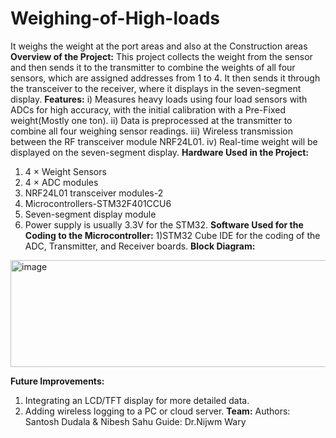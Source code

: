 # Weighing-of-High-loads
It weighs the weight at the port areas and also at the Construction areas
**Overview of the Project:**
This project collects the weight from the sensor and then sends it to the transmitter to combine the weights of all four sensors, which are assigned addresses from 1 to 4. It then sends it through the transceiver to the receiver, where it displays in the seven-segment display.
**Features:**
i) Measures heavy loads using four load sensors with ADCs for high accuracy, with the initial calibration with a Pre-Fixed weight(Mostly one ton).
ii) Data is preprocessed at the transmitter to combine all four weighing sensor readings.
iii) Wireless transmission between the RF transceiver module NRF24L01.
iv) Real-time weight will be displayed on the seven-segment display.
**Hardware Used in the Project:**
1) 4 × Weight Sensors
2) 4 × ADC modules
3) NRF24L01 transceiver modules-2 
4) Microcontrollers-STM32F401CCU6
5) Seven-segment display module
6) Power supply is usually 3.3V for the STM32.
**Software Used for the Coding to the Microcontroller:**
1)STM32 Cube IDE for the coding of the ADC, Transmitter, and Receiver boards.
**Block Diagram:**
<img width="540" height="171" alt="image" src="https://github.com/user-attachments/assets/572679ca-ef87-47ca-a7ce-cce4a89db20f" />

**Future Improvements:**
1) Integrating an LCD/TFT display for more detailed data.
2) Adding wireless logging to a PC or cloud server.
**Team:**
Authors: Santosh Dudala & Nibesh Sahu
Guide: Dr.Nijwm Wary
